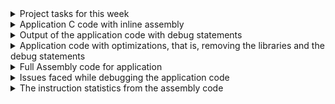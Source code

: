 <details><summary> Project tasks for this week </summary>
This week's task is to add inline assembly code to create bare metal C application for sitting
posture detection and then compile it using riscv32 compiler and generate assembly text file. 

</details> <details> <summary> Application C code with inline assembly </summary>

 [posture_detect_inline_assembly.c](https://github.com/srimoyi911/RISCV/blob/main/week4/posture_detect_inline_assembly.c)

 </details>
<details><summary>Output of the application code with debug statements </summary>
 <li>When the distance measured by head sensor and back sensor placed in the chair are equal. As can be seen the led and buzzer output are zero:</li> 
    [correct posture](https://github.com/user-attachments/assets/c42ba52f-4cf5-41cb-8623-45a82d49ee25)
 <li>When the difference between distance measured by head sensor and back sensor is more than user defined distance, hence, led and buzzer output are set:</li>
    [incorrect posture](https://github.com/user-attachments/assets/da5244ce-1cbb-4cbc-85c6-e035e7cec4c3)

 </details>
<details><summary>Application code with optimizations, that is, removing the libraries and the debug statements </summary>

[posture_detect_inline_assembly_optimized.c](https://github.com/srimoyi911/RISCV/blob/main/week4/posture_detect_inline_assembly_optimized.c)
  
 
</details>
<details><summary>Full Assembly code for application </summary>

 [posture_detect.asm](https://github.com/srimoyi911/RISCV/blob/main/week4/posture_detect.asm)



</details>
<details><summary>Issues faced while debugging the application code  </summary>
 
1. If Ofast flag is used while compliation,it will skip some of the instructions in the assembly language and will also shuffle the program sequence. This will give undesired results.
2. X30 reg is a temporary register, so any changes in the x30 register will only be visible inside the scope where it is passed. So, have used x27 register which is a saved register.

</details> <details><summary>The instruction statistics from the assembly code </summary>


<ol> <li>Total number of instructions used in assembly code - <strong>619</strong> </li>  <li> Total number of unique instructions used in the program - <strong>27</strong> </li> 



<li>List of Unique Instructions produced by the compiler</li>
<ol> <li> <strong>auipc</strong></li>
 <li> <strong>addi </strong></li>
<li> <strong>beqz</strong> </li>
<li> <strong>sub</strong> </li>
<li> <strong>li </strong> </li>
<li> <strong>jal </strong> </li>
<li> <strong> lw </strong> </li>
<li> <strong>j </strong> </li>
<li> <strong>lbu </strong> </li>
<li> <strong>bnez </strong> </li>
<li> <strong>sw </strong> </li>
<li> <strong>sb </strong> </li>
<li> <strong> mv </strong> </li>
<li> <strong>and </strong> </li>
<li> <strong>bge </strong> </li>
<li> <strong>ori </strong> </li>
<li> <strong>srli </strong> </li>
<li> <strong>bne </strong> </li> 
 <li> <strong>sllw </strong> </li>
 <li> <strong>lui </strong> </li>
 <li> <strong>blt </strong> </li>
 <li> <strong>or </strong> </li>
 <li> <strong>bltz </strong> </li>
 <li> <strong>bltu </strong> </li>
 <li> <strong>srai </strong> </li>
 <li> <strong>sll </strong> </li>
 <li> <strong>beq </strong> </li>
</ol>
</ol>
</details>
